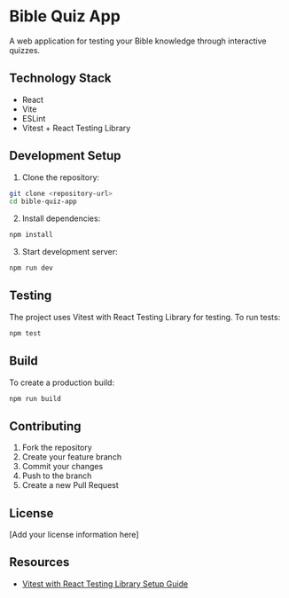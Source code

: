 # Bible Quiz App

A web application for testing your Bible knowledge through interactive quizzes.

## Technology Stack

- React
- Vite
- ESLint
- Vitest + React Testing Library

## Development Setup

1. Clone the repository:
```bash
git clone <repository-url>
cd bible-quiz-app
```

2. Install dependencies:
```bash
npm install
```

3. Start development server:
```bash
npm run dev
```

## Testing

The project uses Vitest with React Testing Library for testing. To run tests:

```bash
npm test
```

## Build

To create a production build:

```bash
npm run build
```

## Contributing

1. Fork the repository
2. Create your feature branch
3. Commit your changes
4. Push to the branch
5. Create a new Pull Request

## License

[Add your license information here]

## Resources

- [Vitest with React Testing Library Setup Guide](https://victorbruce82.medium.com/vitest-with-react-testing-library-in-react-created-with-vite-3552f0a9a19a)